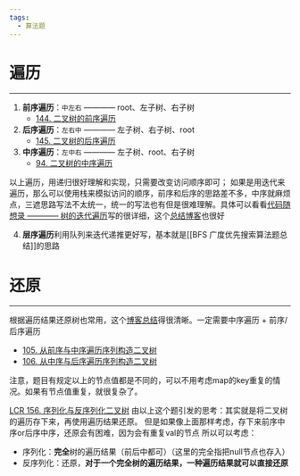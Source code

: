```yaml
---
tags:
  - 算法题
---
```

# 遍历
---
1. **前序遍历**：`中左右` ———— root、左子树、右子树
	- [144. 二叉树的前序遍历](https://leetcode.cn/problems/binary-tree-preorder-traversal/)
2. **后序遍历**：`左右中` ———— 左子树、右子树、root
	- [145. 二叉树的后序遍历](https://leetcode.cn/problems/binary-tree-postorder-traversal/)
3. **中序遍历**：`左中右` ———— 左子树、root、右子树
	- [94. 二叉树的中序遍历](https://leetcode.cn/problems/binary-tree-inorder-traversal/)

以上遍历，用递归很好理解和实现，只需要改变访问顺序即可；
如果是用迭代来遍历，那么可以使用栈来模拟访问的顺序，前序和后序的思路差不多，中序就麻烦点，三遮思路写法不太统一，统一的写法也有但是很难理解。具体可以看看[代码随想录 ———— 树的迭代遍历](https://programmercarl.com/%E4%BA%8C%E5%8F%89%E6%A0%91%E7%9A%84%E7%BB%9F%E4%B8%80%E8%BF%AD%E4%BB%A3%E6%B3%95.html#%E6%80%9D%E8%B7%AF)写的很详细，这个[总结博客](https://www.cnblogs.com/luoxiaoyi/p/9842496.html)也很好

4. **层序遍历**利用队列来迭代递推更好写，基本就是[[BFS 广度优先搜索算法题总结]]的思路

# 还原
---
根据遍历结果还原树也常用，这个[博客总结](https://www.cnblogs.com/luoxiaoyi/p/9847626.html)得很清晰。一定需要中序遍历 + 前序/后序遍历

- [105. 从前序与中序遍历序列构造二叉树](https://leetcode.cn/problems/construct-binary-tree-from-preorder-and-inorder-traversal/)
- [106. 从中序与后序遍历序列构造二叉树](https://leetcode.cn/problems/construct-binary-tree-from-inorder-and-postorder-traversal/)

注意，题目有规定以上的节点值都是不同的，可以不用考虑map的key重复的情况。如果有节点值重复，就很复杂了。

[LCR 156. 序列化与反序列化二叉树](https://leetcode.cn/problems/xu-lie-hua-er-cha-shu-lcof/)
由以上这个题引发的思考：其实就是将二叉树的遍历存下来，再使用遍历结果还原。
但是如果像上面那样考虑，存下来前序中序or后序中序，还原会有困难，因为会有重复val的节点
所以可以考虑：
- 序列化：**完全**树的遍历结果（前后中都可）（这里的完全指把null节点也存入）
- 反序列化：还原，**对于一个完全树的遍历结果，一种遍历结果就可以直接还原**